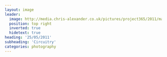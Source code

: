 ```yaml
---
layout: image
leader:
  image: http://media.chris-alexander.co.uk/pictures/project365/2011/may/25/250511.jpg
  position: top right
  inverted: true
  hidetext: true
heading: '25/05/2011'
subheading: 'Circuitry'
categories: photography
---
```

